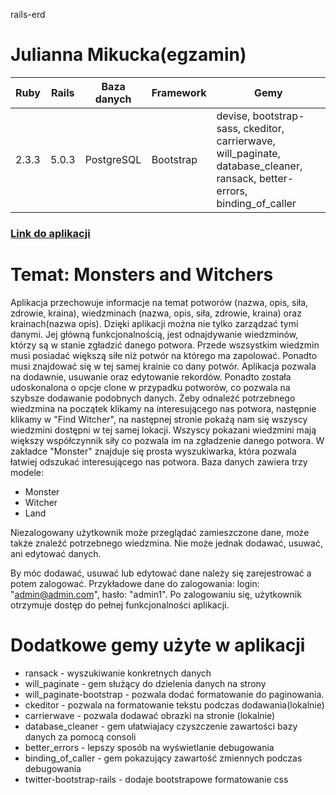 rails-erd

# Julianna Mikucka(egzamin)
| Ruby | Rails | Baza danych | Framework | Gemy |
| ------ | ------ | ------ | ------ | ------ |
| 2.3.3 | 5.0.3 |  PostgreSQL | Bootstrap | devise, bootstrap-sass, ckeditor, carrierwave, will_paginate, database_cleaner, ransack, better-errors, binding_of_caller |

###  [Link do aplikacji](https://aqueous-woodland-84605.herokuapp.com/welcome) 

# Temat: Monsters and Witchers
Aplikacja przechowuje informacje na temat potworów (nazwa, opis, siła, zdrowie, kraina), wiedzminach (nazwa, opis, siła, zdrowie, kraina) oraz krainach(nazwa opis). 
Dzięki aplikacji można nie tylko zarządzać tymi danymi. Jej główną funkcjonalnością, jest odnajdywanie wiedzminów, którzy są w stanie zgładzić danego potwora. Przede wszsystkim wiedzmin musi posiadać większą siłe niż potwór na którego ma zapolować. Ponadto musi znajdować się w tej samej krainie co dany potwór.
Aplikacja pozwala na dodawnie, usuwanie oraz edytowanie rekordów. Ponadto została udoskonalona o opcje clone w przypadku potworów, co pozwala na szybsze dodawanie podobnych danych.
Żeby odnaleźć potrzebnego wiedzmina na początek klikamy na interesującego nas potwora, następnie klikamy w "Find Witcher", na następnej stronie pokażą nam się wszyscy wiedzmini dostępni w tej samej lokacji. Wszyscy pokazani wiedzmini mają większy współczynnik siły co pozwala im na zgładzenie danego potwora.
W zakładce "Monster" znajduje się prosta wyszukiwarka, która pozwala łatwiej odszukać interesującego nas potwora.
Baza danych zawiera trzy modele:
- Monster
- Witcher
- Land

Niezalogowany użytkownik może przeglądać zamieszczone dane, może także znaleźć potrzebnego wiedzmina. Nie może jednak dodawać, usuwać, ani edytować danych.

By móc dodawać, usuwać lub edytować dane należy się zarejestrować a potem zalogować. Przykładowe dane do zalogowania: login: "admin@admin.com", hasło: "admin1". Po zalogowaniu się, użytkownik otrzymuje dostęp do pełnej funkcjonalności aplikacji.


# Dodatkowe gemy użyte w aplikacji
- ransack - wyszukiwanie konkretnych danych
- will_paginate - gem służący do dzielenia danych na strony
- will_paginate-bootstrap - pozwala dodać formatowanie do paginowania.
- ckeditor - pozwala na formatowanie tekstu podczas dodawania(lokalnie)
- carrierwave - pozwala dodawać obrazki na stronie (lokalnie)
- database_cleaner - gem ułatwiajacy czyszczenie zawartości bazy danych za pomocą consoli
- better_errors - lepszy sposób na wyświetlanie debugowania
- binding_of_caller - gem pokazujący zawartość zmiennych podczas debugowania
- twitter-bootstrap-rails - dodaje bootstrapowe formatowanie css
